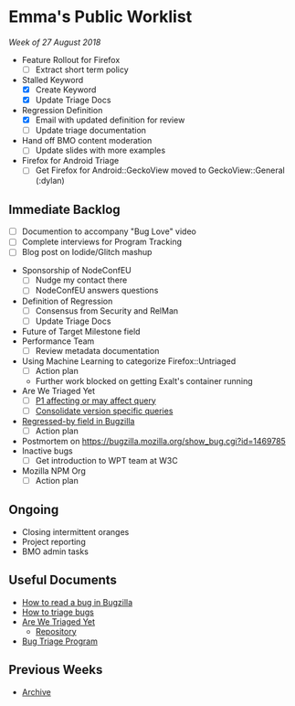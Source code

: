# Emma's Public Worklist

_Week of 27 August 2018_

* Feature Rollout for Firefox
  - [ ] Extract short term policy
* Stalled Keyword
  - [x] Create Keyword
  - [x] Update Triage Docs
* Regression Definition
  - [x] Email with updated definition for review
  - [ ] Update triage documentation
* Hand off BMO content moderation 
  - [ ] Update slides with more examples
* Firefox for Android Triage
  - [ ] Get Firefox for Android::GeckoView moved to GeckoView::General (:dylan)
  
## Immediate Backlog

* [ ] Documention to accompany "Bug Love" video
* [ ] Complete interviews for Program Tracking
* [ ] Blog post on Iodide/Glitch mashup
* Sponsorship of NodeConfEU
  - [ ] Nudge my contact there
  - [ ] NodeConfEU answers questions
* Definition of Regression
  - [ ] Consensus from Security and RelMan
  - [ ] Update Triage Docs 
* Future of Target Milestone field
* Performance Team 
  - [ ] Review metadata documentation
* Using Machine Learning to categorize Firefox::Untriaged 
  - [ ] Action plan
  - Further work blocked on getting Exalt's container running
* Are We Triaged Yet
  - [ ] [P1 affecting or may affect query](https://github.com/emceeaich/are-we-triaged-yet/issues/38)
  - [ ] [Consolidate version specific queries](https://github.com/emceeaich/are-we-triaged-yet/issues/43)
* [Regressed-by field in Bugzilla](https://bugzilla.mozilla.org/show_bug.cgi?id=1461492)
  - [ ] Action plan
* Postmortem on https://bugzilla.mozilla.org/show_bug.cgi?id=1469785
* Inactive bugs
  - [ ] Get introduction to WPT team at W3C
* Mozilla NPM Org
  - [ ] Action plan

## Ongoing

* Closing intermittent oranges
* Project reporting
* BMO admin tasks

## Useful Documents

* [How to read a bug in Bugzilla](https://www.youtube.com/watch?v=9_2k4RIrM_o)
* [How to triage bugs](https://github.com/mozilla/bug-handling/blob/master/policy/triage-bugzilla.md)
* [Are We Triaged Yet](https://are-we-triaged-yet.herokuapp.com/) 
  * [Repository](https://github.com/emceeaich/are-we-triaged-yet)
* [Bug Triage Program](https://wiki.mozilla.org/Bug_Triage)

## Previous Weeks
* [Archive](/emceeaich/what-is-emma-working-on/archive.md)
